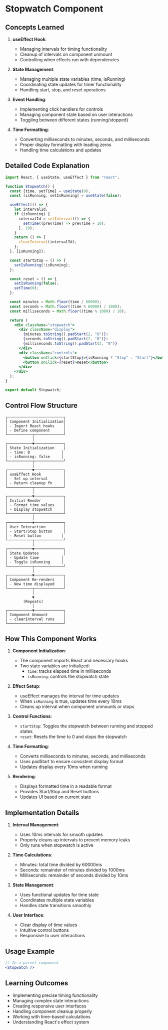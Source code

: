 # Stopwatch Component

## Concepts Learned

1. **useEffect Hook**:

   - Managing intervals for timing functionality
   - Cleanup of intervals on component unmount
   - Controlling when effects run with dependencies

2. **State Management**:

   - Managing multiple state variables (time, isRunning)
   - Coordinating state updates for timer functionality
   - Handling start, stop, and reset operations

3. **Event Handling**:

   - Implementing click handlers for controls
   - Managing component state based on user interactions
   - Toggling between different states (running/stopped)

4. **Time Formatting**:
   - Converting milliseconds to minutes, seconds, and milliseconds
   - Proper display formatting with leading zeros
   - Handling time calculations and updates

## Detailed Code Explanation

```jsx
import React, { useState, useEffect } from "react";

function Stopwatch() {
  const [time, setTime] = useState(0);
  const [isRunning, setIsRunning] = useState(false);

  useEffect(() => {
    let intervalId;
    if (isRunning) {
      intervalId = setInterval(() => {
        setTime((prevTime) => prevTime + 10);
      }, 10);
    }
    return () => {
      clearInterval(intervalId);
    };
  }, [isRunning]);

  const startStop = () => {
    setIsRunning(!isRunning);
  };

  const reset = () => {
    setIsRunning(false);
    setTime(0);
  };

  const minutes = Math.floor(time / 60000);
  const seconds = Math.floor((time % 60000) / 1000);
  const milliseconds = Math.floor((time % 1000) / 10);

  return (
    <div className="stopwatch">
      <div className="display">
        {minutes.toString().padStart(2, "0")}:
        {seconds.toString().padStart(2, "0")}:
        {milliseconds.toString().padStart(2, "0")}
      </div>
      <div className="controls">
        <button onClick={startStop}>{isRunning ? "Stop" : "Start"}</button>
        <button onClick={reset}>Reset</button>
      </div>
    </div>
  );
}

export default Stopwatch;
```

## Control Flow Structure

```
┌─────────────────────────┐
│ Component Initialization│
│ - Import React hooks    │
│ - Define component      │
└───────────┬─────────────┘
            │
┌───────────▼─────────────┐
│ State Initialization    │
│ - time: 0              │
│ - isRunning: false     │
└───────────┬─────────────┘
            │
┌───────────▼─────────────┐
│ useEffect Hook          │
│ - Set up interval       │
│ - Return cleanup fn     │
└───────────┬─────────────┘
            │
┌───────────▼─────────────┐
│ Initial Render          │
│ - Format time values    │
│ - Display stopwatch     │
└───────────┬─────────────┘
            │
┌───────────▼─────────────┐
│ User Interaction        │
│ - Start/Stop button     │
│ - Reset button         │
└───────────┬─────────────┘
            │
┌───────────▼─────────────┐
│ State Updates           │
│ - Update time          │
│ - Toggle isRunning     │
└───────────┬─────────────┘
            │
┌───────────▼─────────────┐
│ Component Re-renders    │
│ - New time displayed    │
└───────────┬─────────────┘
            │
            ▼
        (Repeats)
            │
┌───────────▼─────────────┐
│ Component Unmount       │
│ - clearInterval runs    │
└─────────────────────────┘
```

## How This Component Works

1. **Component Initialization**:

   - The component imports React and necessary hooks
   - Two state variables are initialized:
     - `time`: tracks elapsed time in milliseconds
     - `isRunning`: controls the stopwatch state

2. **Effect Setup**:

   - useEffect manages the interval for time updates
   - When `isRunning` is true, updates time every 10ms
   - Cleans up interval when component unmounts or stops

3. **Control Functions**:

   - `startStop`: Toggles the stopwatch between running and stopped states
   - `reset`: Resets the time to 0 and stops the stopwatch

4. **Time Formatting**:

   - Converts milliseconds to minutes, seconds, and milliseconds
   - Uses padStart to ensure consistent display format
   - Updates display every 10ms when running

5. **Rendering**:
   - Displays formatted time in a readable format
   - Provides Start/Stop and Reset buttons
   - Updates UI based on current state

## Implementation Details

1. **Interval Management**:

   - Uses 10ms intervals for smooth updates
   - Properly cleans up intervals to prevent memory leaks
   - Only runs when stopwatch is active

2. **Time Calculations**:

   - Minutes: total time divided by 60000ms
   - Seconds: remainder of minutes divided by 1000ms
   - Milliseconds: remainder of seconds divided by 10ms

3. **State Management**:

   - Uses functional updates for time state
   - Coordinates multiple state variables
   - Handles state transitions smoothly

4. **User Interface**:
   - Clear display of time values
   - Intuitive control buttons
   - Responsive to user interactions

## Usage Example

```jsx
// In a parent component
<Stopwatch />
```

## Learning Outcomes

- Implementing precise timing functionality
- Managing complex state interactions
- Creating responsive user interfaces
- Handling component cleanup properly
- Working with time-based calculations
- Understanding React's effect system
